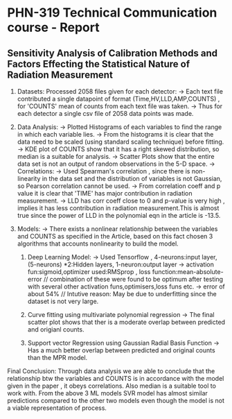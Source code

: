 # PHN-319 Technical Communication course -  Report

## Sensitivity Analysis of Calibration Methods and Factors Effecting the Statistical Nature of Radiation Measurement

1) Datasets:
	Processed 2058 files given for each detector: 
	-> Each text file contributed a single datapoint of format (Time,HV,LLD,AMP,COUNTS) , for 'COUNTS' mean of 
	  counts from each text file was taken.
	-> Thus for each detector a single csv file of 2058 data points was made.

2) Data Analysis:
	-> Plotted Histograms of each variables to find the range in which each variable lies.
	-> From the histograms it is clear that the data need to be scaled (using standard scaling technique) before fitting.
	-> KDE plot of COUNTS show that it has a right skewed distribution, so median is a suitable for analysis.
	-> Scatter Plots show that the entire data set is not an output of random observations in the 5-D space.
	-> Correlations:
		-> Used Spearman's correlation , since there is non-linearity in the data set and the distribution of
		   variables is not Gaussian, so Pearson correlation cannot be used.
		-> From correlation coeff and p value it is clear that 'TIME' has major contribution in radiation measurement.
		-> LLD has corr coeff close to 0 and p-value is very high , implies it has less contribution in 
		   radiation measurement.This is almost true since the power of LLD in the polynomial eqn in the article is
		   -13.5.
3) Models:
	-> There exists a nonlinear relationship between the variables and COUNTS as specified in the Article, based on this 
	   fact chosen 3 algorithms that accounts nonlinearity to build the model.
	
	1) Deep Learning Model:
	   -> Used Tensorflow , 4-neurons:input layer, (5-neurons) *2:Hidden layers, 1-neuron:output layer
	   -> activation fun:sigmoid,optimizer used:RMSprop , loss function:mean-absolute-error // combination of these
               were found to be optimum after testing with several other activation funs,optimisers,loss funs etc.
	   -> error of about 54% // Intutive reason: May be due to underfitting since the dataset is not very large.
	
	2) Curve fitting using multivariate polynomial regression
	   -> The final scatter plot shows that ther is a moderate overlap between predicted and origianl counts.
	
	3) Support vector Regression using Gaussian Radial Basis Function
	  -> Has a much better overlap between predicted and original counts than the MPR model.

Final Conclusion:
	Through data analysis we are able to conclude that the relationship btw the variables and COUNTS is in accordance
	with the model given in the paper , it obeys correlations.
	Also median is a suitable tool to work with.
	From the above 3 ML models SVR model has almost similar predictions compared to the other two models even though 
	the model is not a viable representation of process.